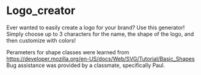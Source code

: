 # Logo_creator
Ever wanted to easily create a logo for your brand? Use this generator! Simply choose up to 3 characters for the name, the shape of the logo, and then customize with colors!

Perameters for shape classes were learned from https://developer.mozilla.org/en-US/docs/Web/SVG/Tutorial/Basic_Shapes
Bug assistance was provided by a classmate, specifically Paul.